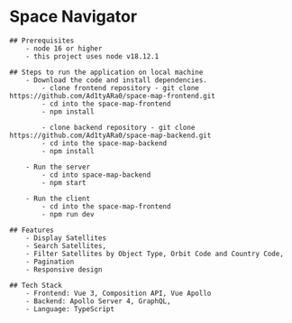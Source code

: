 # Space Navigator

    ## Prerequisites
        - node 16 or higher
        - this project uses node v18.12.1

    ## Steps to run the application on local machine
        - Download the code and install dependencies.
            - clone frontend repository - git clone https://github.com/Ad1tyARa0/space-map-frontend.git
            - cd into the space-map-frontend
            - npm install

            - clone backend repository - git clone https://github.com/Ad1tyARa0/space-map-backend.git
            - cd into the space-map-backend
            - npm install

        - Run the server
            - cd into space-map-backend
            - npm start

        - Run the client
            - cd into the space-map-frontend
            - npm run dev

    ## Features
        - Display Satellites
        - Search Satellites,
        - Filter Satellites by Object Type, Orbit Code and Country Code,
        - Pagination
        - Responsive design

    ## Tech Stack
        - Frontend: Vue 3, Composition API, Vue Apollo
        - Backend: Apollo Server 4, GraphQL,
        - Language: TypeScript
